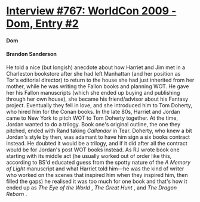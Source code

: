 # [Interview #767: WorldCon 2009 - Dom, Entry #2](https://www.theoryland.com/intvmain.php?i=767#2)

#### Dom

#### Brandon Sanderson

He told a nice (but longish) anecdote about how Harriet and Jim met in a Charleston bookstore after she had left Manhattan (and her position as Tor's editorial director) to return to the house she had just inherited from her mother, while he was writing the Fallon books and planning WOT. He gave her his Fallon manuscripts (which she ended up buying and publishing through her own house), she became his friend/advisor about his Fantasy project. Eventually they fell in love, and she introduced him to Tom Doherty, who hired him for the Conan books. In the late 80s, Harriet and Jordan came to New York to pitch WOT to Tom Doherty together. At the time, Jordan wanted to do a trilogy. Book one's original outline, the one they pitched, ended with Rand taking
*Callandor*
in Tear. Doherty, who knew a bit Jordan's style by then, was adamant to have him sign a six books contract instead. He doubted it would be a trilogy, and if it did after all the contract would be for Jordan's post WOT books instead. As RJ wrote book one starting with its middle act (he usually worked out of order like this, according to BS'd educated guess from the spotty nature of the
*A Memory of Light*
manuscript and what Harriet told him—he was the kind of writer who worked on the scenes that inspired him when they inspired him, then filled the gaps) he realised it was too much for one book and that's how it ended up as
*The Eye of the World*
,
*The Great Hunt*
, and
*The Dragon Reborn*
.

